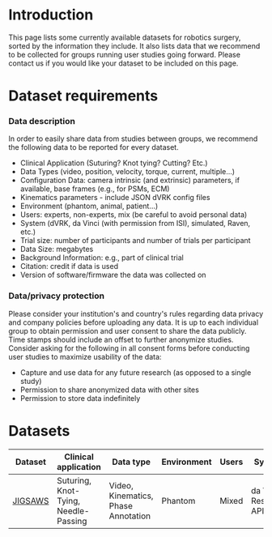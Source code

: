 # Introduction

This page lists some currently available datasets for robotics surgery, sorted by the information they include. It also lists data that we recommend to be collected for groups running user studies going forward. Please contact us if you would like your dataset to be included on this page. 

# Dataset requirements
### Data description 
In order to easily share data from studies between groups, we recommend the following data to be reported for every dataset. 
* Clinical Application (Suturing? Knot tying? Cutting? Etc.)
* Data Types (video, position, velocity, torque, current, multiple...)
* Configuration Data:  camera intrinsic (and extrinsic) parameters, if available, base frames (e.g., for PSMs, ECM)
* Kinematics parameters - include JSON dVRK config files
* Environment (phantom, animal, patient...)
* Users: experts, non-experts, mix (be careful to avoid personal data)
* System (dVRK, da Vinci (with permission from ISI), simulated, Raven, etc.)
* Trial size:  number of participants and number of trials per participant
* Data Size: megabytes
* Background Information: e.g., part of clinical trial
* Citation: credit if data is used
* Version of software/firmware the data was collected on

### Data/privacy protection
Please consider your institution's and country's rules regarding data privacy and company policies before uploading any data. It is up to each individual group to obtain permission and user consent to share the data publicly. Time stamps should include an offset to further anonymize studies. Consider asking for the following in all consent forms before conducting user studies to maximize usability of the data:
* Capture and use data for any future research (as opposed to a single study)
* Permission to share anonymized data with other sites
* Permission to store data indefinitely

# Datasets

|Dataset| Clinical application | Data type | Environment | Users | System | 
|-------|----------------------|-----------|-------------|-------|--------|
|[JIGSAWS](https://cirl.lcsr.jhu.edu/research/hmm/datasets/jigsaws_release/)| Suturing, Knot-Tying, Needle-Passing | Video, Kinematics, Phase Annotation | Phantom | Mixed | da Vinci Research API |